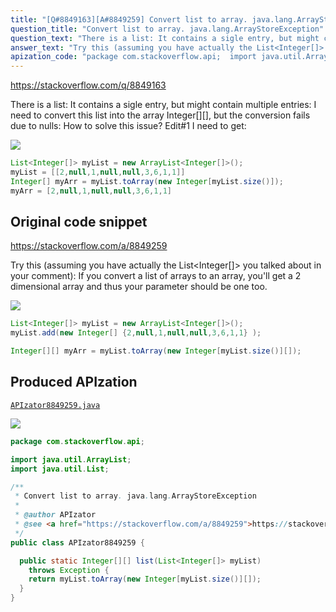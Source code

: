 ```yaml
---
title: "[Q#8849163][A#8849259] Convert list to array. java.lang.ArrayStoreException"
question_title: "Convert list to array. java.lang.ArrayStoreException"
question_text: "There is a list: It contains a sigle entry, but might contain multiple entries: I need to convert this list into the array Integer[][], but the conversion fails due to nulls: How to solve this issue? Edit#1 I need to get:"
answer_text: "Try this (assuming you have actually the List<Integer[]> you talked about in your comment): If you convert a list of arrays to an array, you'll get a 2 dimensional array and thus your parameter should be one too."
apization_code: "package com.stackoverflow.api;  import java.util.ArrayList; import java.util.List;  /**  * Convert list to array. java.lang.ArrayStoreException  *  * @author APIzator  * @see <a href=\"https://stackoverflow.com/a/8849259\">https://stackoverflow.com/a/8849259</a>  */ public class APIzator8849259 {    public static Integer[][] list(List<Integer[]> myList)     throws Exception {     return myList.toArray(new Integer[myList.size()][]);   } }"
---
```


https://stackoverflow.com/q/8849163

There is a list:
It contains a sigle entry, but might contain multiple entries:
I need to convert this list into the array Integer[][], but the conversion fails due to nulls:
How to solve this issue?
Edit#1
I need to get:


<div class="code-logo"><img src="/stackoverflow.png" /></div>

```java
List<Integer[]> myList = new ArrayList<Integer[]>();
myList = [[2,null,1,null,null,3,6,1,1]]
Integer[] myArr = myList.toArray(new Integer[myList.size()]);
myArr = [2,null,1,null,null,3,6,1,1]
```


## Original code snippet

https://stackoverflow.com/a/8849259

Try this (assuming you have actually the List&lt;Integer[]&gt; you talked about in your comment):
If you convert a list of arrays to an array, you&#x27;ll get a 2 dimensional array and thus your parameter should be one too.

<div class="code-logo"><img src="/stackoverflow.png" /></div>

```java
List<Integer[]> myList = new ArrayList<Integer[]>();
myList.add(new Integer[] {2,null,1,null,null,3,6,1,1} );

Integer[][] myArr = myList.toArray(new Integer[myList.size()][]);
```

## Produced APIzation

[`APIzator8849259.java`](https://github.com/pasqualesalza/apization-temp/raw/main/data/search/APIzator8849259.java)

<div class="code-logo"><img src="/apizator.png" /></div>

```java
package com.stackoverflow.api;

import java.util.ArrayList;
import java.util.List;

/**
 * Convert list to array. java.lang.ArrayStoreException
 *
 * @author APIzator
 * @see <a href="https://stackoverflow.com/a/8849259">https://stackoverflow.com/a/8849259</a>
 */
public class APIzator8849259 {

  public static Integer[][] list(List<Integer[]> myList)
    throws Exception {
    return myList.toArray(new Integer[myList.size()][]);
  }
}

```